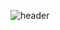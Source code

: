 ![header](https://capsule-render.vercel.app/api?type=waving&height=300&text=WELCOME!&fontSize=90&fontAlign=72&fontAlignY=37&desc=NAMEE%20GOOD%20CODE&descSize=35&descAlign=79&descAlignY=53&animation=scaleIn&fontColor=fff)

<!--
**nameecod/nameecod** is a ✨ _special_ ✨ repository because its `README.md` (this file) appears on your GitHub profile.

Here are some ideas to get you started:

- 🔭 I’m currently working on ...
- 🌱 I’m currently learning ...
- 👯 I’m looking to collaborate on ...
- 🤔 I’m looking for help with ...
- 💬 Ask me about ...
- 📫 How to reach me: ...
- 😄 Pronouns: ...
- ⚡ Fun fact: ...
-->
